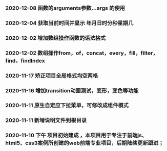 ### 2020-12-08 函数的arguments参数...args 的使用

### 2020-12-04 获取当前时间并显示 年月日时分秒星期几

### 2020-12-02 增加数组操作函数的语法格式

### 2020-12-02 数组操作from，of，concat，every，fill，filter，find，findIndex

### 2020-11-17 矫正项目全局格式均空两格

### 2020-11-16 增加transition动画测试，变形，变色等功能

### 2020-11-11 原生自定应下拉菜单，可修改成组件模式

### 2020-11-11 新增说明文件到根目录        

### 2020-11-10 下午 项目初始建成 ，本项目用于专注于前端js、html5、css3案例所创建的web前端专业项目，后期陆续更新跟进；

